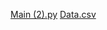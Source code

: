 [Main (2).py](https://github.com/user-attachments/files/22994400/Main.2.py)
[Data.csv](https://github.com/user-attachments/files/22994399/Data.csv)
